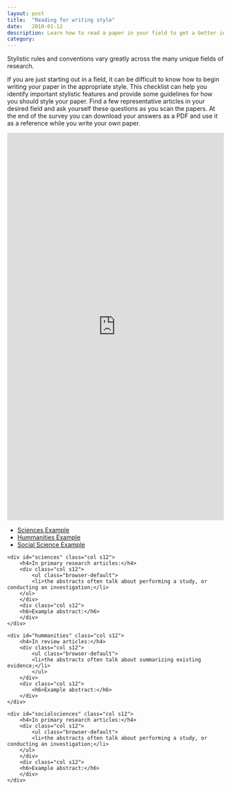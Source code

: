 ```yaml
---
layout: post
title:  "Reading for writing style"
date:   2010-01-12
description: Learn how to read a paper in your field to get a better idea for how to write your research paper.  
category: 
---
```

<p class="intro"> Stylistic rules and conventions vary greatly across the many unique fields of research.</p>
<p>If you are just starting out in a field, it can be difficult to know how to begin writing your paper in the appropriate style. This checklist can help you identify important stylistic features and provide some guidelines for how you should style your paper. Find a few representative articles in your desired field and ask yourself these questions as you scan the papers. At the end of the survey you can download your answers as a PDF and use it as a reference while you write your own paper.</p>


<div class="row z-depth-2 hoverable">
<iframe src="https://docs.google.com/forms/d/e/1FAIpQLSdO18XrK7REduXO-VUjEwBILhn-lvKTmJ6lZLq8tcz5A4fP1Q/viewform?embedded=true" width="100%" height="900" frameborder="0" marginheight="0" marginwidth="0">Loading...</iframe>
</div>
<!-- <ul class="browser-default"><li> Do they use direct quotations? </li>
  <ul class="browser-default"><li> How long are the quotations? </li></ul>
<li>What citation format does the author use? </li>
<li>How densely populated are the citations in the paper?</li>
<li>How is the information organized?</li>
  <ul class="browser-default"><li>Is the paper organized thematically? Chronologically?</li>
  <li>Does the paper have an abstract?</li>
  <li>Does the paper have a formal conclusion section</li>
  <li>Does the paper have formal section headings? What style is used to indicate the separation between sections?</li></ul>
<li>What are some commonly used verbs to describe the sources in this literature review? </li>
<li>What types of evidence does the article use?</li>
<li>What are some commonly used sentence structures for integrating sources?</li>
</ul>
</div>
<div class="row z-depth-2 hoverable col s12">
<h1>Reading for Style Checklist</h1>
<form id="todo-list">
  <ul><li class="col s10"><span class="todo-wrap">
    <input type="checkbox" id="1"/>
    <label for="1" class="todo">
      Does the article use direct quotations? 
      </label>
      </span></li>
      <ul class="browser-default"><li> How long are the quotations? </li></ul>
  <li><span class="todo-wrap">
    <input type="checkbox" id="2"/>
    <label for="2" class="todo">
      Plan idea execution
    </label>
    </span></li>
  <li><span class="todo-wrap">
    <input type="checkbox" id="3"/>
    <label for="3" class="todo">
      Execute idea
    </label>
    </span></li>
	<li><span class="todo-wrap">
    <input type="checkbox" id="4"/>
    <label for="4" class="todo">
      Celebrate with a cold one
    </label>
    </span></li></ul>
</form></div> -->

<div class="row z-depth-2">
    <div class="col s12">
      <ul class="tabs">
        <li class="tab col s4"><a class="active" href="#sciences">Sciences Example</a></li>
        <li class="tab col s4"><a href="#hummanities">Hummanities Example</a></li>
	<li class="tab col s4"><a href="#socialsciences">Social Science Example</a></li>
      </ul>
    </div>
    
    <div id="sciences" class="col s12">
        <h4>In primary research articles:</h4>
        <div class="col s12">
            <ul class="browser-default">
            <li>the abstracts often talk about performing a study, or conducting an investigation;</li>  
        </ul>
        </div>
        <div class="col s12">
        <h6>Example abstract:</h6>
        </div>
    </div>
    
    <div id="hummanities" class="col s12">
        <h4>In review articles:</h4>
        <div class="col s12">
            <ul class="browser-default">
            <li>the abstracts often talk about summarizing existing evidence;</li>
            </ul>
        </div>
        <div class="col s12">
            <h6>Example abstract:</h6>
        </div>
    </div>
    
    <div id="socialsciences" class="col s12">
        <h4>In primary research articles:</h4>
        <div class="col s12">
            <ul class="browser-default">
            <li>the abstracts often talk about performing a study, or conducting an investigation;</li>  
        </ul>
        </div>
        <div class="col s12">
        <h6>Example abstract:</h6>
        </div>
    </div>
</div> 
